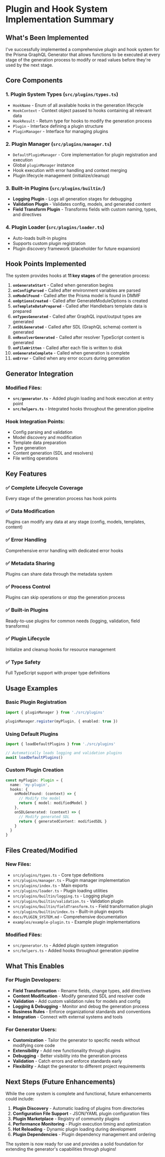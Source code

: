 # Plugin and Hook System Implementation Summary

## What's Been Implemented

I've successfully implemented a comprehensive plugin and hook system for the Prisma GraphQL Generator that allows functions to be executed at every stage of the generation process to modify or read values before they're used by the next stage.

## Core Components

### 1. Plugin System Types (`src/plugins/types.ts`)
- `HookName` - Enum of all available hooks in the generation lifecycle
- `HookContext` - Context object passed to hooks containing all relevant data
- `HookResult` - Return type for hooks to modify the generation process
- `Plugin` - Interface defining a plugin structure
- `PluginManager` - Interface for managing plugins

### 2. Plugin Manager (`src/plugins/manager.ts`)
- `DefaultPluginManager` - Core implementation for plugin registration and execution
- Global `pluginManager` instance
- Hook execution with error handling and context merging
- Plugin lifecycle management (initialize/cleanup)

### 3. Built-in Plugins (`src/plugins/builtin/`)
- **Logging Plugin** - Logs all generation stages for debugging
- **Validation Plugin** - Validates config, models, and generated content
- **Field Transform Plugin** - Transforms fields with custom naming, types, and directives

### 4. Plugin Loader (`src/plugins/loader.ts`)
- Auto-loads built-in plugins
- Supports custom plugin registration
- Plugin discovery framework (placeholder for future expansion)

## Hook Points Implemented

The system provides hooks at **11 key stages** of the generation process:

1. **`onGenerateStart`** - Called when generation begins
2. **`onConfigParsed`** - Called after environment variables are parsed
3. **`onModelFound`** - Called after the Prisma model is found in DMMF
4. **`onOptionsCreated`** - Called after GenerateModuleOptions is created
5. **`onTemplateDataPrepared`** - Called after Handlebars template data is prepared
6. **`onTypesGenerated`** - Called after GraphQL input/output types are generated
7. **`onSDLGenerated`** - Called after SDL (GraphQL schema) content is generated
8. **`onResolverGenerated`** - Called after resolver TypeScript content is generated
9. **`onFileWritten`** - Called after each file is written to disk
10. **`onGenerateComplete`** - Called when generation is complete
11. **`onError`** - Called when any error occurs during generation

## Generator Integration

### Modified Files:
- **`src/generator.ts`** - Added plugin loading and hook execution at entry point
- **`src/helpers.ts`** - Integrated hooks throughout the generation pipeline

### Hook Integration Points:
- Config parsing and validation
- Model discovery and modification
- Template data preparation
- Type generation
- Content generation (SDL and resolvers)
- File writing operations

## Key Features

### ✅ **Complete Lifecycle Coverage**
Every stage of the generation process has hook points

### ✅ **Data Modification**
Plugins can modify any data at any stage (config, models, templates, content)

### ✅ **Error Handling**
Comprehensive error handling with dedicated error hooks

### ✅ **Metadata Sharing**
Plugins can share data through the metadata system

### ✅ **Process Control**
Plugins can skip operations or stop the generation process

### ✅ **Built-in Plugins**
Ready-to-use plugins for common needs (logging, validation, field transforms)

### ✅ **Plugin Lifecycle**
Initialize and cleanup hooks for resource management

### ✅ **Type Safety**
Full TypeScript support with proper type definitions

## Usage Examples

### Basic Plugin Registration
```typescript
import { pluginManager } from './src/plugins'

pluginManager.register(myPlugin, { enabled: true })
```

### Using Default Plugins
```typescript
import { loadDefaultPlugins } from './src/plugins'

// Automatically loads logging and validation plugins
await loadDefaultPlugins()
```

### Custom Plugin Creation
```typescript
const myPlugin: Plugin = {
  name: 'my-plugin',
  hooks: {
    onModelFound: (context) => {
      // Modify the model
      return { model: modifiedModel }
    },
    onSDLGenerated: (context) => {
      // Modify generated SDL
      return { generatedContent: modifiedSDL }
    }
  }
}
```

## Files Created/Modified

### New Files:
- `src/plugins/types.ts` - Core type definitions
- `src/plugins/manager.ts` - Plugin manager implementation
- `src/plugins/index.ts` - Main exports
- `src/plugins/loader.ts` - Plugin loading utilities
- `src/plugins/builtin/logging.ts` - Logging plugin
- `src/plugins/builtin/validation.ts` - Validation plugin
- `src/plugins/builtin/fieldTransform.ts` - Field transformation plugin
- `src/plugins/builtin/index.ts` - Built-in plugin exports
- `docs/PLUGIN_SYSTEM.md` - Comprehensive documentation
- `examples/example-plugin.ts` - Example plugin implementations

### Modified Files:
- `src/generator.ts` - Added plugin system integration
- `src/helpers.ts` - Added hooks throughout generation pipeline

## What This Enables

### For Plugin Developers:
- **Field Transformation** - Rename fields, change types, add directives
- **Content Modification** - Modify generated SDL and resolver code
- **Validation** - Add custom validation rules for models and config
- **Logging & Debugging** - Monitor and debug the generation process
- **Business Rules** - Enforce organizational standards and conventions
- **Integration** - Connect with external systems and tools

### For Generator Users:
- **Customization** - Tailor the generator to specific needs without modifying core code
- **Extensibility** - Add new functionality through plugins
- **Debugging** - Better visibility into the generation process
- **Validation** - Catch errors and enforce standards early
- **Flexibility** - Adapt the generator to different project requirements

## Next Steps (Future Enhancements)

While the core system is complete and functional, future enhancements could include:

1. **Plugin Discovery** - Automatic loading of plugins from directories
2. **Configuration File Support** - JSON/YAML plugin configuration files
3. **Plugin Marketplace** - Registry of community plugins
4. **Performance Monitoring** - Plugin execution timing and optimization
5. **Hot Reloading** - Dynamic plugin loading during development
6. **Plugin Dependencies** - Plugin dependency management and ordering

The system is now ready for use and provides a solid foundation for extending the generator's capabilities through plugins!
